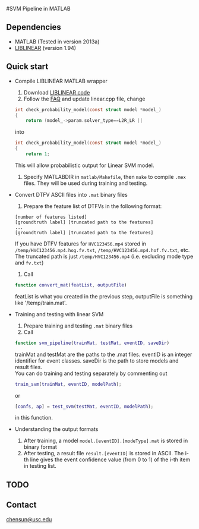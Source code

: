#SVM Pipeline in MATLAB

## Dependencies
- MATLAB (Tested in version 2013a)
- [LIBLINEAR](http://www.csie.ntu.edu.tw/~cjlin/liblinear/) (version 1.94)

## Quick start
- Compile LIBLINEAR MATLAB wrapper
    1. Download [LIBLINEAR code](http://www.csie.ntu.edu.tw/~cjlin/cgi-bin/liblinear.cgi?+http://www.csie.ntu.edu.tw/~cjlin/liblinear+tar.gz)
    1. Follow the [FAQ](http://www.csie.ntu.edu.tw/~cjlin/liblinear/FAQ.html) and update linear.cpp file, change
    ```C
    int check_probability_model(const struct model *model_)
    {
        return (model_->param.solver_type==L2R_LR ||
    ```
    into
    ```C
    int check_probability_model(const struct model *model_)
    {
        return 1;
    ```
    This will allow probabilistic output for Linear SVM model.
    1. Specify MATLABDIR in `matlab/Makefile`, then `make` to compile `.mex` files. They will be used during training and testing.

- Convert DTFV ASCII files into `.mat` binary files
    1. Prepare the feature list of DTFVs in the following format:
    ```
    [number of features listed]
    [groundtruth label] [truncated path to the features]
    ...
    [groundtruth label] [truncated path to the features]
    ```
    If you have DTFV features for `HVC123456.mp4` stored in `/temp/HVC123456.mp4.hog.fv.txt`, `/temp/HVC123456.mp4.hof.fv.txt`, etc. The truncated path is just `/temp/HVC123456.mp4` (i.e. excluding mode type and `fv.txt`)
    1. Call 
    ```MATLAB
    function convert_mat(featList, outputFile)
    ```
    featList is what you created in the previous step, outputFile is something like '/temp/train.mat'.

- Training and testing with linear SVM
    1. Prepare training and testing `.mat` binary files
    1. Call
    ```MATLAB
    function svm_pipeline(trainMat, testMat, eventID, saveDir)
    ```
    trainMat and testMat are the paths to the .mat files. eventID is an integer identifier for event classes. saveDir is the path to store models and result files.  
    You can do training and testing separately by commenting out 
    ```MATLAB
    train_svm(trainMat, eventID, modelPath);
    ```
    or 
    ```MATLAB
    [confs, ap] = test_svm(testMat, eventID, modelPath);
    ```
    in this function.

- Understanding the output formats
    1. After training, a model `model.[eventID].[modeType].mat` is stored in binary format
    1. After testing, a result file `result.[eventID]` is stored in ASCII. The i-th line gives the event confidence value (from 0 to 1) of the i-th item in testing list.

## TODO

## Contact
chensun@usc.edu
